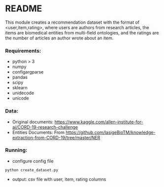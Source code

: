 # README #

This module creates a recommendation dataset with the format of <user,item,rating>, where users are authors from research articles, the items are biomedical entities from multi-field ontologies, and
the ratings are the number of articles an author wrote about an item. 



### Requirements: ###
* python > 3
* numpy
* configargparse
* pandas
* scipy
* sklearn
* unidecode
* unicode

### Data: ###
* Original documents: https://www.kaggle.com/allen-institute-for-ai/CORD-19-research-challenge 
* Entities Documents: From https://github.com/lasigeBioTM/knowledge-extraction-from-CORD-19/tree/master/NER


### Running: ###
* configure config file

````
python create_dataset.py
````

* output: csv file with user, item, rating columns

